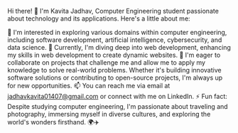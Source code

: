 Hi there! 👋
I'm Kavita Jadhav, Computer Engineering student passionate about technology and its applications. Here's a little about me:

👀 I'm interested in exploring various domains within computer engineering, including software development, artificial intelligence, cybersecurity, and data science.
🌱 Currently, I'm diving deep into web development, enhancing my skills in web development to create dynamic websites.
💞️ I'm eager to collaborate on projects that challenge me and allow me to apply my knowledge to solve real-world problems. Whether it's building innovative software solutions or contributing to open-source projects, I'm always up for new opportunities.
📫 You can reach me via email at jadhavkavita01407@gmail.com or connect with me on LinkedIn.
⚡ Fun fact: Despite studying computer engineering, I'm passionate about traveling and photography, immersing myself in diverse cultures, and exploring the world's wonders firsthand. 🌍✈️
